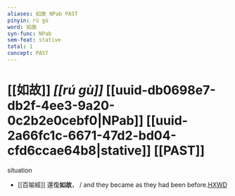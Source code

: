 ```yaml
---
aliases: 如故 NPab PAST
pinyin: rú gù
word: 如故
syn-func: NPab
sem-feat: stative
total: 1
concept: PAST 
---
```

# [[如故]] *[[rú gù]]*  [[uuid-db0698e7-db2f-4ee3-9a20-0c2b2e0cebf0|NPab]] [[uuid-2a66fc1c-6671-47d2-bd04-cfd6ccae64b8|stative]] [[PAST]]
situation
 - [[百喻經]] 還復**如故**， / and they became as they had been before.[HXWD](https://hxwd.org/textview.html?location=KR6b0066_T_004-0557b.8)